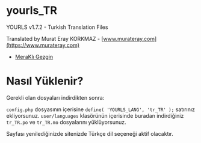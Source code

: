 # yourls_TR
YOURLS v1.7.2 - Turkish Translation Files

Translated by Murat Eray KORKMAZ - [www.murateray.com](https://www.murateray.com)
+ [MeraKlı Gezgin](https://www.merakligezgin.com)


# Nasıl Yüklenir?

Gerekli olan dosyaları indirdikten sonra:

`config.php` dosyasının içerisine `define( 'YOURLS_LANG', 'tr_TR' );` satırınız ekliyorsunuz.
`user/languages` klasörünün içerisinde buradan indirdiğiniz `tr_TR.po` ve `tr_TR.mo` dosyalarını yüklüyorsunuz.

Sayfası yenilediğinizde sitenizde Türkçe dil seçeneği aktif olacaktır.
